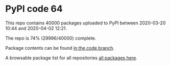 # PyPI code 64

This repo contains 40000 packages uploaded to PyPI between 
2020-03-20 10:44 and 2020-04-02 12:21.

The repo is 74% (29996/40000) complete.

Package contents can be found [in the code branch](https://github.com/pypi-data/pypi-mirror-64/tree/code/packages).

A browsable package list for all repositories [all packages here](https://pypi-data.github.io/website/repositories/pypi-mirror-64).


